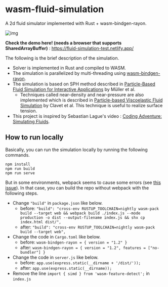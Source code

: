 # wasm-fluid-simulation

A 2d fluid simulator implemented with Rust + wasm-bindgen-rayon. 

![img](img/demo.gif)

**Check the demo here! (needs a browser that supports SharedArrayBuffer)** : https://fluid-simulation-test.netlify.app/

The following is the brief description of the simulation.
- Solver is implemented in Rust and compiled to WASM. 
- The simulation is parallelized by multi-threading using [wasm-bindgen-rayon](https://github.com/RReverser/wasm-bindgen-rayon). 
- The simulation is based on SPH method described in [Particle-Based Fluid Simulation for Interactive Applications](https://matthias-research.github.io/pages/publications/sca03.pdf) by Müller et al. 
    - Techniques called near-density and near-pressure are also implemented which is described in [Particle-based Viscoelastic Fluid Simulation](https://www.ljll.fr/~frey/papers/levelsets/Clavet%20S.,%20Particle-based%20viscoelastic%20fluid%20simulation.pdf) by Clavet et al. This technique is useful to realize surface tension. 
- This project is inspired by Sebastian Lague's video : [Coding Adventure: Simulating Fluids](https://www.youtube.com/watch?v=rSKMYc1CQHE).

## How to run locally
Basically, you can run the simulation locally by running the following commands.
```
npm install
npm run build
npm run serve
```
But in some environments, webpack seems to cause some errors (see [this issue](https://github.com/matsuoka-601/wasm-fluid-simulation/issues/1)). In that case, you can build the repo without webpack with the following steps.
- Change `"build"` in `package.json` like below.
	- before: `"build": "cross-env RUSTUP_TOOLCHAIN=nightly wasm-pack build --target web && webpack build ./index.js --mode production -o dist --output-filename index.js && shx cp index.html dist/",`
	- after: `"build": "cross-env RUSTUP_TOOLCHAIN=nightly wasm-pack build --target web",`
- Change the code in `Cargo.toml` like below.
	- before: `wasm-bindgen-rayon = { version = "1.2" }`
	- after: `wasm-bindgen-rayon = { version = "1.2", features = ["no-bundler"] }`
- Change the code in `server.js` like below.
	- before: `app.use(express.static(__dirname + '/dist/'));`
	- after: `app.use(express.static(__dirname));`
- Remove the line `import { simd } from 'wasm-feature-detect';` in `index.js`
